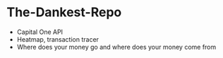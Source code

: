 # The-Dankest-Repo

- Capital One API
- Heatmap, transaction tracer
- Where does your money go and where does your money come from
